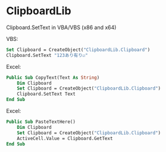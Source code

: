 # ClipboardLib
Clipboard.SetText in VBA/VBS (x86 and x64)

VBS:
```vb
Set Clipboard = CreateObject("ClipboardLib.Clipboard")
Clipboard.SetText "123あり有り☑"
```

Excel:
```vb
Public Sub CopyText(Text As String)
    Dim Clipboard
    Set Clipboard = CreateObject("ClipboardLib.Clipboard")
    Clipboard.SetText Text
End Sub
```

Excel:
```vb
Public Sub PasteTextHere()
    Dim Clipboard
    Set Clipboard = CreateObject("ClipboardLib.Clipboard")
    ActiveCell.Value = Clipboard.GetText
End Sub
```
